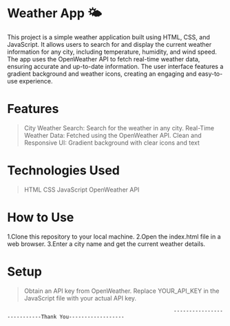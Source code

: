 # Weather App 🌤️
This project is a simple weather application built using HTML, CSS, and JavaScript. It allows users to search for and display the current weather information for any city, including temperature, humidity, and wind speed. The app uses the OpenWeather API to fetch real-time weather data, ensuring accurate and up-to-date information. The user interface features a gradient background and weather icons, creating an engaging and easy-to-use experience.
# Features
>City Weather Search: Search for the weather in any city.
>Real-Time Weather Data: Fetched using the OpenWeather API.
>Clean and Responsive UI: Gradient background with clear icons and text

# Technologies Used
  >HTML
  >CSS
  >JavaScript
  >OpenWeather API
# How to Use
  1.Clone this repository to your local machine.
  2.Open the index.html file in a web browser.
  3.Enter a city name and get the current weather details.
# Setup
  >Obtain an API key from OpenWeather.
  >Replace YOUR_API_KEY in the JavaScript file with your actual API key.


                                                          ---------------------------Thank You------------------
